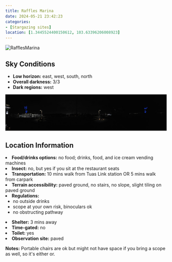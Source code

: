 ```yaml
---
title: Raffles Marina
date: 2024-05-21 23:42:23
categories: 
- [Stargazing sites]
location: [1.3445524400150612, 103.63396206008923]
---
```

<!DOCTYPE html>
<html lang="en">
<head>
    <meta charset="UTF-8">
    <meta name="viewport" content="width=device-width, initial-scale=1.0">
    <title>RafflesMarina</title>
</head>
<body>
    <img src="RafflesMarina/RafflesMarina.jpg" alt="RafflesMarina">
     <div>
        <h2>Sky Conditions</h2>
        <ul>
            <li><strong>Low horizon:</strong> east, west, south, north</li>
            <li><strong>Overall darkness:</strong> 3/3</li>
            <li><strong>Dark regions:</strong> west</li>
        </ul>
        <img src="RafflesMarina/paranoma.jpg" alt="paranoma">
        <h2>Location Information</h2>
            <li><strong>Food/drinks options:</strong> no food; drinks, food, and ice cream vending machines</li>
            <li><strong>Insect:</strong> no, but yes if you sit at the restaurant seats</li>
            <li><strong>Transportation:</strong> 10 mins walk from Tuas Link station OR 5 mins walk from carpark</li>
            <li><strong>Terrain accessibility:</strong> paved ground, no stairs, no slope, slight tiling on paved ground</li>
            <li><strong>Regulations:</strong> 
            <ul>
                <li>no outside drinks</li>
                <li>scope at your own risk, binoculars ok</li>
                <li>no obstructing pathway</li>
            </ul>
            </li>
            <li><strong>Shelter:</strong> 3 mins away</li>
            <li><strong>Time-gated:</strong> no</li>
            <li><strong>Toilet:</strong> yes</li>
            <li><strong>Observation site:</strong> paved</li>
        </ul>
        <p><strong>Notes:</strong> Portable chairs are ok but might not have space if you bring a scope as well, so it's either or. </p>
    </div>
</body>
</html>

